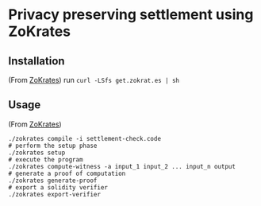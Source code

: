 # Privacy preserving settlement using ZoKrates

## Installation

(From [ZoKrates](https://github.com/Zokrates/ZoKrates/blob/master/zokrates_book/src/gettingstarted.md)) run `curl -LSfs get.zokrat.es | sh`

## Usage

(From [ZoKrates](https://github.com/Zokrates/ZoKrates/blob/master/zokrates_book/src/gettingstarted.md))

```# compile
./zokrates compile -i settlement-check.code
# perform the setup phase
./zokrates setup
# execute the program
./zokrates compute-witness -a input_1 input_2 ... input_n output
# generate a proof of computation
./zokrates generate-proof
# export a solidity verifier
./zokrates export-verifier
```

